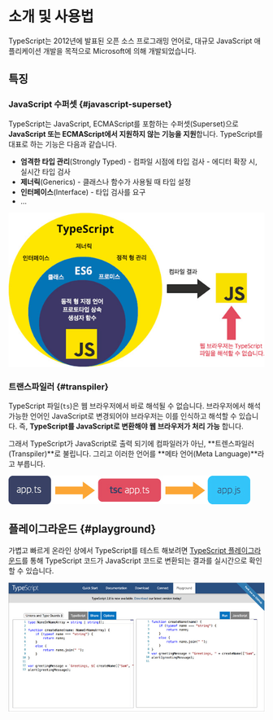 # 소개 및 사용법

TypeScript는 2012년에 발표된 오픈 소스 프로그래밍 언어로, 대규모 JavaScript 애플리케이션 개발을 목적으로 Microsoft에 의해 개발되었습니다.

## 특징

### JavaScript 수퍼셋 {#javascript-superset}

TypeScript는 JavaScript, ECMAScript를 포함하는 수퍼셋\(Superset\)으로 **JavaScript 또는 ECMAScript에서 지원하지 않는 기능을 지원**합니다. TypeScript를 대표로 하는 기능은 다음과 같습니다.

* **엄격한 타입 관리**\(Strongly Typed\) -  컴파일 시점에 타입 검사 -  에디터 확장 시, 실시간 타입 검사
* **제너릭**\(Generics\) -  클래스나 함수가 사용될 때 타입 설정
* **인터페이스**\(Interface\) -  타입 검사를 요구
* ...

![](../.gitbook/assets/typescript-compile.jpg)

### 트랜스파일러 {#transpiler}

TypeScript 파일\(`ts`\)은 웹 브라우저에서 바로 해석될 수 없습니다. 브라우저에서 해석 가능한 언어인 JavaScript로 변경되어야 브라우저는 이를 인식하고 해석할 수 있습니다. 즉, **TypeScript를 JavaScript로 변환해야 웹 브라우저가 처리 가능** 합니다.

그래서 TypeScript가 JavaScript로 출력 되기에 컴파일러가 아닌, **트렌스파일러\(Transpiler\)**로 불립니다. 그리고 이러한 언어를 **메타 언어\(Meta Language\)**라고 부릅니다.

![](../.gitbook/assets/tsc-ts-js.jpg)

## 플레이그라운드 {#playground}

가볍고 빠르게 온라인 상에서 TypeScript를 테스트 해보려면 [TypeScript 플레이그라운드](https://typescriptlang.org/play)를 통해 TypeScript 코드가 JavaScript 코드로 변환되는 결과를 실시간으로 확인할 수 있습니다.

![](../.gitbook/assets/typescript-play%20%281%29.jpg)



